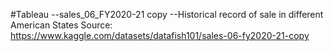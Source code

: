 #Tableau
--sales_06_FY2020-21 copy
--Historical record of sale in different American States
Source: https://www.kaggle.com/datasets/datafish101/sales-06-fy2020-21-copy
